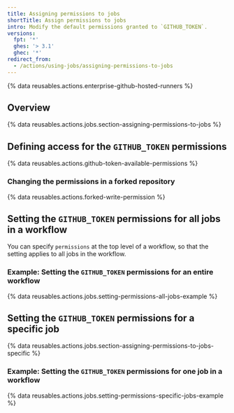 ```yaml
---
title: Assigning permissions to jobs
shortTitle: Assign permissions to jobs
intro: Modify the default permissions granted to `GITHUB_TOKEN`.
versions:
  fpt: '*'
  ghes: '> 3.1'
  ghec: '*'
redirect_from:
  - /actions/using-jobs/assigning-permissions-to-jobs
---
```

 
{% data reusables.actions.enterprise-github-hosted-runners %}

## Overview

{% data reusables.actions.jobs.section-assigning-permissions-to-jobs %}

## Defining access for the `GITHUB_TOKEN` permissions

{% data reusables.actions.github-token-available-permissions %}

### Changing the permissions in a forked repository

{% data reusables.actions.forked-write-permission %}

## Setting the `GITHUB_TOKEN` permissions for all jobs in a workflow

You can specify `permissions` at the top level of a workflow, so that the setting applies to all jobs in the workflow.

### Example: Setting the `GITHUB_TOKEN` permissions for an entire workflow

{% data reusables.actions.jobs.setting-permissions-all-jobs-example %}

## Setting the `GITHUB_TOKEN` permissions for a specific job

{% data reusables.actions.jobs.section-assigning-permissions-to-jobs-specific %}

### Example: Setting the `GITHUB_TOKEN` permissions for one job in a workflow

{% data reusables.actions.jobs.setting-permissions-specific-jobs-example %}
